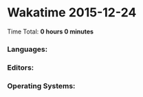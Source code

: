 # Wakatime 2015-12-24

Time Total: **0 hours 0 minutes**

### Languages:

### Editors:

### Operating Systems:

